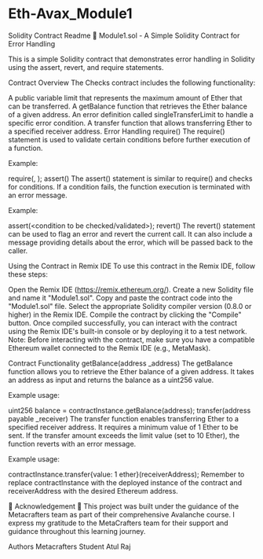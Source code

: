 # Eth-Avax_Module1
Solidity Contract Readme
📄 Module1.sol - A Simple Solidity Contract for Error Handling

This is a simple Solidity contract that demonstrates error handling in Solidity using the assert, revert, and require statements.

Contract Overview
The Checks contract includes the following functionality:

A public variable limit that represents the maximum amount of Ether that can be transferred.
A getBalance function that retrieves the Ether balance of a given address.
An error definition called singleTransferLimit to handle a specific error condition.
A transfer function that allows transferring Ether to a specified receiver address.
Error Handling
require()
The require() statement is used to validate certain conditions before further execution of a function.

Example:

require(<condition to be validated>, <message to be displayed if the condition fails>);
assert()
The assert() statement is similar to require() and checks for conditions. If a condition fails, the function execution is terminated with an error message.

Example:

assert(<condition to be checked/validated>);
revert()
The revert() statement can be used to flag an error and revert the current call. It can also include a message providing details about the error, which will be passed back to the caller.

Using the Contract in Remix IDE
To use this contract in the Remix IDE, follow these steps:

Open the Remix IDE (https://remix.ethereum.org/).
Create a new Solidity file and name it "Module1.sol".
Copy and paste the contract code into the "Module1.sol" file.
Select the appropriate Solidity compiler version (0.8.0 or higher) in the Remix IDE.
Compile the contract by clicking the "Compile" button.
Once compiled successfully, you can interact with the contract using the Remix IDE's built-in console or by deploying it to a test network.
Note: Before interacting with the contract, make sure you have a compatible Ethereum wallet connected to the Remix IDE (e.g., MetaMask).

Contract Functionality
getBalance(address _address)
The getBalance function allows you to retrieve the Ether balance of a given address. It takes an address as input and returns the balance as a uint256 value.

Example usage:

uint256 balance = contractInstance.getBalance(address);
transfer(address payable _receiver)
The transfer function enables transferring Ether to a specified receiver address. It requires a minimum value of 1 Ether to be sent. If the transfer amount exceeds the limit value (set to 10 Ether), the function reverts with an error message.

Example usage:

contractInstance.transfer{value: 1 ether}(receiverAddress);
Remember to replace contractInstance with the deployed instance of the contract and receiverAddress with the desired Ethereum address.

🌟 Acknowledgement 🌟
This project was built under the guidance of the Metacrafters team as part of their comprehensive Avalanche course. I express my gratitude to the MetaCrafters team for their support and guidance throughout this learning journey.

Authors
Metacrafters Student
Atul Raj
